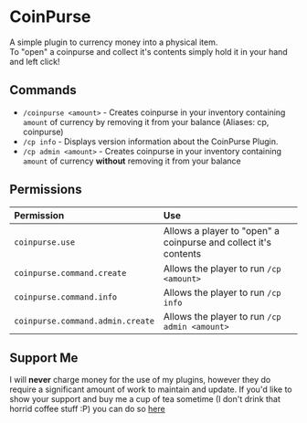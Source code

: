 # CoinPurse

A simple plugin to currency money into a physical item.  
To "open" a coinpurse and collect it's contents simply hold it in your hand and left click!
 
## Commands

 * `/coinpurse <amount>` - Creates coinpurse in your inventory containing `amount` of currency by removing it from your balance (Aliases: cp, coinpurse) 
 * `/cp info` - Displays version information about the CoinPurse Plugin.
 * `/cp admin <amount>` - Creates coinpurse in your inventory containing `amount` of currency **without** removing it from your balance
 
## Permissions
 | Permission                      | Use                                                             |
 |:--------------------------------|:----------------------------------------------------------------|
 |`coinpurse.use`                  | Allows a player to "open" a coinpurse and collect it's contents |
 | `coinpurse.command.create`      | Allows the player to run `/cp <amount>`                         |
 |`coinpurse.command.info`         | Allows the player to run `/cp info`                             |
 | `coinpurse.command.admin.create`| Allows the player to run `/cp admin <amount>`                   |

## Support Me
I will **never** charge money for the use of my plugins, however they do require a significant amount of work to maintain and update. If you'd like to show your support and buy me a cup of tea sometime (I don't drink that horrid coffee stuff :P) you can do so [here](https://www.paypal.me/zerthick)
